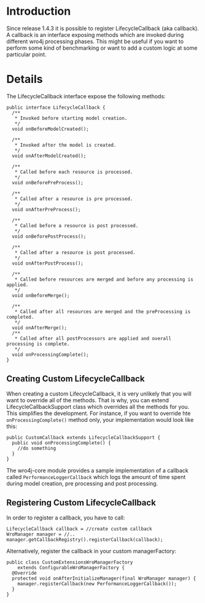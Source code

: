 # Introduction #
Since release 1.4.3 it is possible to register LifecycleCallback (aka callback). A callback is an interface exposing methods which are invoked during different wro4j processing phases. This might be useful if you want to perform some kind of benchmarking or want to add a custom logic at some particular point.

# Details #
The LifecycleCallback interface expose the following methods:

```
public interface LifecycleCallback {
  /**
   * Invoked before starting model creation.
   */
  void onBeforeModelCreated();

  /**
   * Invoked after the model is created.
   */
  void onAfterModelCreated();

  /**
   * Called before each resource is processed.
   */
  void onBeforePreProcess();

  /**
   * Called after a resource is pre processed.
   */
  void onAfterPreProcess();

  /**
   * Called before a resource is post processed.
   */
  void onBeforePostProcess();

  /**
   * Called after a resource is post processed.
   */
  void onAfterPostProcess();
  
  /**
   * Called before resources are merged and before any processing is applied.
   */
  void onBeforeMerge();
  
  /**
   * Called after all resources are merged and the preProcessing is completed.
   */
  void onAfterMerge();
  /**
   * Called after all postProcessors are applied and overall processing is complete.
   */
  void onProcessingComplete();
}
```

## Creating Custom LifecycleCallback ##
When creating a custom LifecycleCallback, it is very unlikely that you will want to override all of the methods. That is why, you can extend LifecycleCallbackSupport class which overrides all the methods for you. This simplifies the development. For instance, if you want to override hte `onProcessingComplete()` method only, your implementation would look like this:

```
public CustomCallback extends LifecycleCallbackSupport {
  public void onProcessingComplete() {
    //do something
  }
}
```

The wro4j-core module provides a sample implementation of a callback called `PerformanceLoggerCallback` which logs the amount of time spent during model creation, pre processing and post processing.

## Registering Custom LifecycleCallback ##
In order to register a callback, you have to call:

```
LifecycleCallback callback = //create custom callback
WroManager manager = //..
manager.getCallbackRegistry().registerCallback(callback);
```

Alternatively, register the callback in your custom managerFactory:

```
public class CustomExtensionsWroManagerFactory
    extends ConfigurableWroManagerFactory {
  @Override
  protected void onAfterInitializeManager(final WroManager manager) {
    manager.registerCallback(new PerformanceLoggerCallback());
  }
}
```